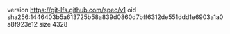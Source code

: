 version https://git-lfs.github.com/spec/v1
oid sha256:1446403b5a613725b58a839d0860d7bff6312de551ddd1e6903a1a0a8f923e12
size 4328
